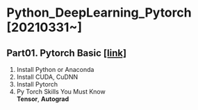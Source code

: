 # Python_DeepLearning_Pytorch [20210331~]


## Part01. Pytorch Basic [[link]](https://github.com/jihyeheo/Python_DeepLearning_Pytorch/blob/main/Part01.Pytorch_Basic.ipynb)<br>
      
1. Install Python or Anaconda<br> 
2. Install CUDA, CuDNN<br> 
3. Install Pytorch<br> 
4. Py Torch Skills You Must Know<br> 
 **Tensor**, **Autograd**
